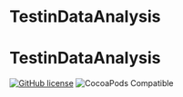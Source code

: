 # TestinDataAnalysis
# TestinDataAnalysis
[![GitHub license](https://img.shields.io/badge/license-MIT-blue.svg?style=plastic)](https://raw.githubusercontent.com/abtesttestin/TestinDataAnalysis/master/LICENSE)
![CocoaPods Compatible](https://img.shields.io/badge/pod-v4.0.5-blue.svg)
